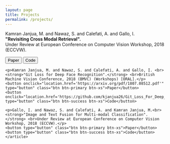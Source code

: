 ```yaml
---
layout: page
title: Projects
permalink: /projects/
---
```


<div>	
	<article>
	<p>Kamran Janjua, M. and Nawaz, S. and Calefati, A. and Gallo, I. <br><strong>"Revisiting Cross Modal Retrieval".</strong> <br>Under Review at European Conference on Computer Vision Workshop, 2018 (ECCVW).</p>
	<button onclick="location.href='https://arxiv.org/pdf/1807.07364v1.pdf'" type="button" class="btn btn-primary btn-xs">Paper</button>
	<button type="button" class="btn btn-success btn-xs">Code</button>
	
	<p>Kamran Janjua, M. and Nawaz, S. and Calefati, A. and Gallo, I. <br><strong>"Git Loss for Deep Face Recognition".</strong> <br>British Machine Vision Conference, 2018 (BMVC) (Workshops) [ORAL].</p>
	<button onclick="location.href='https://arxiv.org/pdf/1807.08512.pdf'" type="button" class="btn btn-primary btn-xs">Paper</button>
	<button onclick="location.href='https://github.com/kjanjua26/Git_Loss_For_Deep_Face_Recognition'" type="button" class="btn btn-success btn-xs">Code</button>
	
	<p>Gallo, I. and Nawaz, S. and Calefati, A. and Kamran Janjua, M.<br><strong>"Image and Text Fusion for Multi-modal Classification".</strong> <br>Under Review at European Conference on Computer Vision Workshop, 2018 (ECCVW).</p>
	<button type="button" class="btn btn-primary btn-xs">Paper</button>
	<button type="button" class="btn btn-success btn-xs">Code</button>
	</article>
</div>  
